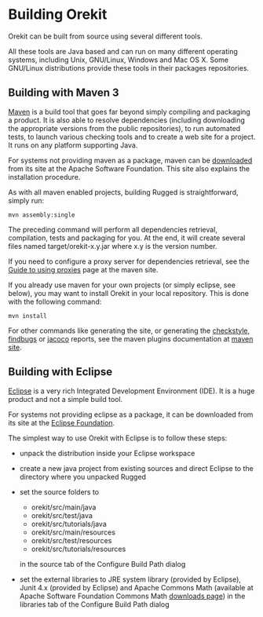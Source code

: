 <!--- Copyright 2002-2014 CS Systèmes d'Information
  Licensed under the Apache License, Version 2.0 (the "License");
  you may not use this file except in compliance with the License.
  You may obtain a copy of the License at
  
    http://www.apache.org/licenses/LICENSE-2.0
  
  Unless required by applicable law or agreed to in writing, software
  distributed under the License is distributed on an "AS IS" BASIS,
  WITHOUT WARRANTIES OR CONDITIONS OF ANY KIND, either express or implied.
  See the License for the specific language governing permissions and
  limitations under the License.
-->

Building Orekit
===============

Orekit can be built from source using several different tools.
  
All these tools are Java based and can run on many different operating
systems, including Unix, GNU/Linux, Windows and Mac OS X. Some GNU/Linux
distributions provide these tools in their packages repositories.

Building with Maven 3
---------------------

[Maven](http://maven.apache.org/) is a build tool that goes far beyond
simply compiling and packaging a product. It is also able to resolve
dependencies (including downloading the appropriate versions from the public
repositories), to run automated tests, to launch various checking tools and
to create a web site for a project. It runs on any platform supporting Java.
  
For systems not providing maven as a package, maven can be
[downloaded](http://maven.apache.org/download.cgi) from its site at the
Apache Software Foundation. This site also explains the
installation procedure.

As with all maven enabled projects, building Rugged is straightforward, simply
run:

    mvn assembly:single

The preceding command will perform all dependencies retrieval, compilation,
tests and packaging for you. At the end, it will create several files named
target/orekit-x.y.jar where x.y is the version number.

If you need to configure a proxy server for dependencies retrieval, see
the [Guide to using proxies](http://maven.apache.org/guides/mini/guide-proxies.html)
page at the maven site.

If you already use maven for your own projects (or simply eclipse, see
below), you may want to install Orekit in your local repository. This is done
with the following command:

    mvn install

For other commands like generating the site, or generating the
[checkstyle](http://checkstyle.sourceforge.net/),
[findbugs](http://findbugs.sourceforge.net/) or
[jacoco](http://www.eclemma.org/jacoco/) reports, see the maven
plugins documentation at [maven site](http://maven.apache.org/plugins/index.html).

Building with Eclipse
---------------------

[Eclipse](http://www.eclipse.org/) is a very rich Integrated Development
Environment (IDE). It is a huge product and not a simple build tool.

For systems not providing eclipse as a package, it can be downloaded from its
site at the [Eclipse Foundation](http://www.eclipse.org/downloads/).

The simplest way to use Orekit with Eclipse is to follow these steps:

  * unpack the distribution inside your Eclipse workspace

  * create a new java project from existing sources and direct Eclipse to the
     directory where you unpacked Rugged

  * set the source folders to
    * orekit/src/main/java
    * orekit/src/test/java
    * orekit/src/tutorials/java
	* orekit/src/main/resources
    * orekit/src/test/resources
    * orekit/src/tutorials/resources

    in the source tab of the Configure Build Path dialog

  * set the external libraries to JRE system library (provided by Eclipse),
    Junit 4.x (provided by Eclipse) and Apache Commons Math (available at
    Apache Software Foundation Commons Math
    [downloads page](http://commons.apache.org/proper/commons-math/download_math.cgi))
    in the libraries tab of the Configure Build Path dialog
